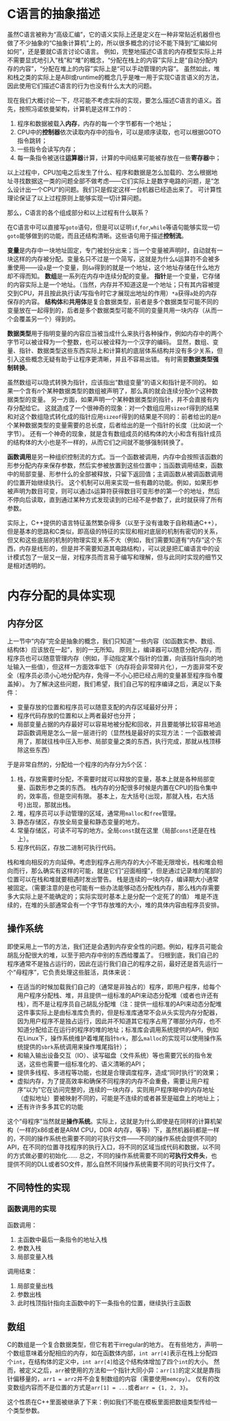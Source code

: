# C语言的抽象描述

虽然C语言被称为“高级汇编”，它的语义实际上还是定义在一种非常贴近机器但也做了不少抽象的“C抽象计算机”上的，所以很多概念的讨论不能下降到“汇编如何如何”，还是要就C语言讨论C语言。
例如，完整地描述C语言的内存模型实际上并不需要显式地引入“栈”和“堆”的概念，“分配在栈上的内容”实际上是“自动分配内存的内容”，“分配在堆上的内容”实际上是“可以手动管理的内容”。
虽然如此，堆和栈之类的实际上是ABI或runtime的概念几乎是唯一用于实现C语言语义的方法，因此使用它们描述C语言的行为也没有什么太大的问题。

现在我们大概讨论一下，尽可能不考虑实际的实现，要怎么描述C语言的语义。首先，按照冯诺依曼架构，计算机是这样工作的：

1. 程序和数据被载入**内存**，内存的每一个字节都有一个地址；
2. CPU中的**控制器**依次读取内存中的指令，可以是顺序读取，也可以根据GOTO指令跳转；
3. 一些指令会读写内存；
4. 每一条指令被送往**运算器**计算，计算的中间结果可能被存放在一些**寄存器**中；

以上过程中，CPU加电之后发生了什么、程序和数据是怎么加载的、怎么根据地址寻找数据这一类的问题全部不做考虑——它们实际上是数字电路的问题，是“怎么设计出一个CPU”的问题。我们只是假定这样一台机器已经造出来了。
可计算性理论保证了以上过程原则上能够实现一切计算问题。

那么，C语言的各个组成部分和以上过程有什么联系？

在C语言中可以直接写`goto`语句，但是可以证明`if`,`for`,`while`等语句能够实现一切`goto`能够做到的功能，而且还结构清晰。这些语句用于描述**控制流**。

**变量**是内存中一块地址固定，专门被划分出来；当一个变量被声明时，自动就有一块这样的内存被分配。变量名只不过是一个简写，这就是为什么`&`运算符不会被多重使用——设`a`是一个变量，则`&a`得到的就是一个地址，这个地址存储在什么地方却不得而知。
**数组**是一系列在内存中连续分配的变量。
**指针**是一个变量，它存储的内容实际上是一个地址。（当然，内存并不知道这是一个地址；只有其内容被提交到CPU，并且按此执行读/写指令时它才展现出地址的作用）`*a`获得`a`处的内存保存的内容。
**结构体**和**共用体**是复合数据类型，前者是多个数据类型可能不同的变量放在一起得到的，后者是多个数据类型可能不同的变量共用一块内存（从而一个会覆盖另一个）得到的。

**数据类型**用于指明变量的内容应当被当成什么来执行各种操作，例如内存中的两个字节可以被诠释为一个整数，也可以被诠释为一个汉字的编码。
显然，数组、变量、指针、数据类型这些东西实际上和计算机的底层体系结构并没有多少关系，但引入这些概念无疑有助于让程序更清晰，并且不容易出错。
有时需要**数据类型强制转换**。

虽然数组可以隐式转换为指针，应该指出“数组变量”的语义和指针是不同的。
如果一个含有$n$个某种数据类型的数组被声明了，那么真的就会连续分配$n$个这种数据类型的变量。
另一方面，如果声明一个某种数据类型的指针，并不会直接有内存分配给它。
这就造成了一个很神奇的现象：对一个数组应用`sizeof`得到的结果和对这个数组隐式转化成的指针应用`sizeof`得到的结果是不同的：前者给出的是$n$个某种数据类型的变量需要的总长度，后者给出的是一个指针的长度（比如说一个字节）。
还有一个神奇的现象，就是含有数组成员的结构体的大小和含有指针成员的结构体的大小也是不一样的，从而它们之间就不能够强制转换了。

**函数调用**是另一种组织控制流的方式。当一个函数被调用，内存中会按照该函数的形参分配内存来保存参数，然后实参被放置到这些位置中；当函数调用结束，函数中的局部变量、形参什么的全部被释放，只留下返回值；主调函数从被调函数调用的位置开始继续执行。
这个机制可以用来实现一些有趣的功能。例如，如果形参被声明为数目可变，则可以通过`&`运算符获得数目可变形参的第一个的地址，然后不停向后读取，直到通过某种方式发现读到的已经不是参数了，此时就获得了所有参数。

实际上，C++提供的语言特征虽然繁杂得多（以至于没有谁敢于自称精通C++），但是基本的思路和C类似，即高级的特征的实现和相对底层的机制有密切的关系，但又和这些底层的机制的物理实现关系不大（例如，我们需要知道有“内存”这个东西，内存是线形的，但是并不需要知道其电路结构），可以说是把汇编语言中的设计模式包了一层又一层，对程序员而言易于编写和理解，但与此同时实现的细节又是相对透明的。

# 内存分配的具体实现

## 内存分区

上一节中“内存”完全是抽象的概念，我们只知道“一些内容（如函数实参、数组、结构体）应该放在一起”，别的一无所知。
原则上，编译器可以随意分配内存，而程序员也可以随意管理内存（例如，手动指定某个指针的位置，向该指针指向的地址输入一些值），但这样一方面效率低下（内存将会非常碎片化），一方面非常不安全（程序员必须小心地分配内存，免得一不小心把已经占用的变量甚至程序指令覆盖掉）。
为了解决这些问题，我们希望，我们自己写的程序编译之后，满足以下条件：

- 变量存放的位置和程序员可以随意支配的内存区域最好分开；
- 程序代码存放的位置和以上两者最好也分开；
- 局部变量占据的内存最好可以容易地被分配和回收，并且要能够比较容易地追踪函数调用是怎么一层一层进行的（显然栈是最好的实现方法：一个函数被调用了，那就往栈中压入形参、局部变量之类的东西，执行完成，那就从栈顶移除这些东西）

于是非常自然的，分配给一个程序的内存分为5个区：

1. 栈，存放需要时分配，不需要时就可以释放的变量，基本上就是各种局部变量、函数形参之类的东西。
   栈内存的分配很多时候是内置在CPU的指令集中的，效率高，但是空间有限。
   基本上，左大括号`{`出现，那就入栈，右大括号`}`出现，那就出栈。
2. 堆，程序员可以手动管理的区域，通常用`malloc`和`free`管理。
3. 静态存储区，存放全局变量和静态变量的地方。
4. 常量存储区，可读不可写的地方。全局`const`就在这里（局部`const`还是在栈上）。
5. 程序代码区，存放二进制可执行代码。

栈和堆向相反的方向延伸。考虑到程序占用内存的大小不能无限增长，栈和堆会相向而行，那么确实有这样的可能，就是它们“迎面相撞”，但是通过记录堆的尾部的位置可以在栈和堆就要相遇时发出警告。
栈是连续的一块内存，编译期大小通常被固定。（需要注意的是也可能有一些办法能够动态分配栈内存，那么栈内存需要多大实际上是不能确定的；实际实现时基本上是分配一个定死了的值）
堆是不连续的，在堆的头部通常会有一个字节存放堆的大小，堆的具体内容由程序员安排。

## 操作系统

即使采用上一节的方法，我们还是会遇到内存安全性的问题。例如，程序员可能会胡乱分配很大的堆，以至于把内存中别的东西给覆盖了。
归根到底，我们自己的程序通常不是独占运行的，因此在运行我们自己的程序之前，最好还是首先运行一个“母程序”，它负责处理这些脏活，具体来说：

- 在适当的时候加载我们自己的（通常是非独占的）程序，即用户程序，给每个用户程序分配栈、堆，并且提供一组标准的API来动态分配堆（或者也许还有栈），而不是让程序员自己胡乱分配堆（注：提供一组标准的API来动态分配堆这件事实际上是由标准库负责的，但是标准库通常不会从头实现内存分配器，因为用户程序不是独占运行，因此并不知道其它程序占用了哪部分内存，也不知道分配给正在运行的程序的堆的地址；标准库会调用系统提供的API，例如在Linux下，操作系统维护着堆尾指针`brk`，那么`malloc`的实现可以使用操作系统提供的`sbrk`系统调用来操作堆尾指针）；
- 和输入输出设备交互（IO）、读写磁盘（文件系统）等也需要冗长的指令发送，这些也需要一组标准化的、语义清晰的API；
- 提供多线程、多进程等功能，也就是合理调度程序，造成“同时执行”的效果；
- 虚拟内存，为了提高效率和确保不同程序的内存不会重叠，需要让用户程序“以为”它在访问完整的，连续的一块内存，实则用户程序眼中的内存地址（虚拟地址）要被映射不同的，可能是不连续的或者甚至是磁盘上的地址上；
- 还有许许多多其它的功能

这个“母程序”当然就是**操作系统**。实际上，这就是为什么即使是在同样的计算机架构（一样的x86或者是ARM CPU，DDR 4内存，等等）下，虽然机器码都是一样的，不同的操作系统也需要不同的可执行文件——不同的操作系统会提供不同的API，在不同的位置寻找程序的执行入口，将不同的区域当成代码和数据，以不同的方式做必要的初始化……
总之，不同的操作系统需要不同的**可执行文件头**，也提供不同的DLL或者SO文件，那么自然不同操作系统需要不同的可执行文件了。

## 不同特性的实现

### 函数调用的实现

函数调用：

1. 主函数中最后一条指令的地址入栈
2. 参数入栈
3. 局部变量入栈

调用结束：

1. 局部变量出栈
2. 参数出栈
3. 此时栈顶指针指向主函数中的下一条指令的位置，继续执行主函数

## 数组

C的数组是一个复合数据类型，但它有若干irregular的地方。
在有些地方，声明一个数组意味着分配相应的内存，如在函数体内部，`int arr[4]`表示在栈上分配四个`int`，在结构体的定义中，`int arr[4]`给这个结构体增加了四个`int`的大小。
然而，被定义之后，`arr`被使用的方法和一个指针大同小异：`arr[1]`的定义就是靠指针偏移量的，`arr1 = arr2`并不会复制数组的内容（需要使用`memcpy`）。
仅有的改变数组内容而不是位置的方式是`arr[1] = ...`或者`arr = {1, 2, 3}`。

这个性质在C++里面被继承了下来：例如我们不能在模板里面把数组类型传给一个类型参数。
